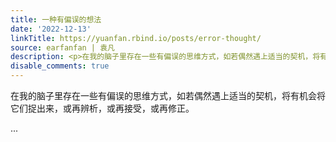 ```yaml
---
title: 一种有偏误的想法
date: '2022-12-13'
linkTitle: https://yuanfan.rbind.io/posts/error-thought/
source: earfanfan | 袁凡
description: <p>在我的脑子里存在一些有偏误的思维方式，如若偶然遇上适当的契机，将有机会将它们捉出来，或再辨析，或再接受，或再修正。</p> ...
disable_comments: true
---
```

<p>在我的脑子里存在一些有偏误的思维方式，如若偶然遇上适当的契机，将有机会将它们捉出来，或再辨析，或再接受，或再修正。</p> ...